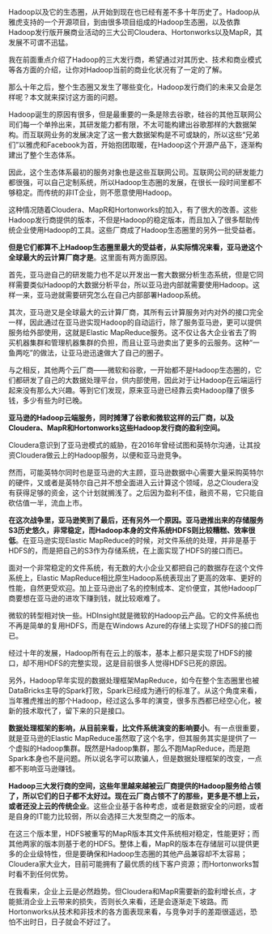 Hadoop以及它的生态圈，从开始到现在也已经有差不多十年历史了。Hadoop从雅虎支持的一个开源项目，到由很多项目组成的Hadoop生态圈，以及依靠Hadoop发行版开展商业活动的三大公司Cloudera、Hortonworks以及MapR，其发展不可谓不迅猛。

我在前面重点介绍了Hadoop的三大发行商，希望通过对其历史、技术和商业模式等各方面的介绍，让你对Hadoop当前的商业化状况有了一定的了解。

那么十年之后，整个生态圈又发生了哪些变化，Hadoop发行商们的未来又会是怎样呢？本文就来探讨这方面的问题。

Hadoop诞生的原因有很多，但是最重要的一条是除去谷歌，硅谷的其他互联网公司们每一个单拎出来，其研发能力都有限，不太可能构建出谷歌那样的大数据架构。而互联网业务的发展决定了这一套大数据架构是不可或缺的，所以这些“兄弟们”以雅虎和Facebook为首，开始抱团取暖，在Hadoop这个开源产品下，逐渐构建出了整个生态体系。

因此，这个生态体系最初的服务对象也是这些互联网公司。互联网公司的研发能力都很强，可以自己定制系统，所以Hadoop生态圈的发展，在很长一段时间里都不够稳定。而传统的非IT企业，则不愿意使用Hadoop。

这种情况随着Cloudera、MapR和Hortonworks的加入，有了很大的改善。这些Hadoop发行商提供的版本，不但是Hadoop的稳定版本，而且加入了很多帮助传统企业使用Hadoop的工具。这些厂商成了Hadoop生态圈里的另外一批受益者。

**但是它们都算不上Hadoop生态圈里最大的受益者，从实际情况来看，亚马逊这个全球最大的云计算厂商才是**。这里面有两方面原因。

首先，亚马逊自己的研发能力也不足以开发出一套大数据分析生态系统，但是它同样需要类似Hadoop的大数据分析平台，所以亚马逊内部就需要使用Hadoop。这样一来，亚马逊就需要研究怎么在自己内部部署Hadoop系统。

其次，亚马逊又是全球最大的云计算厂商，其所有云计算服务对内对外的接口完全一样，因此通过在亚马逊实现Hadoop的自动运行，除了服务亚马逊，更可以提供服务给外部使用，这就是Elastic MapReduce服务。这不仅让各大企业省去了购买机器集群和管理机器集群的负担，而且让亚马逊卖出了更多的云服务。这种“一鱼两吃”的做法，让亚马逊迅速做大了自己的圈子。

与之相反，其他两个云厂商——微软和谷歌，一开始都不是Hadoop生态圈的，它们都研发了自己的大数据处理平台，供内部使用，因此对于让Hadoop在云端运行起来没有那么大兴趣。等到它们发现，原来亚马逊已经靠云卖Hadoop赚了很多钱，多少有些为时已晚。

**亚马逊的Hadoop云端服务，同时摊薄了谷歌和微软这样的云厂商，以及Cloudera、MapR和Hortonworks这些Hadoop发行商的盈利空间。**

Cloudera意识到了亚马逊模式的威胁，在2016年曾经试图和英特尔沟通，让其投资Cloudera做云上的Hadoop服务，以便和亚马逊竞争。

然而，可能英特尔同时也是亚马逊的大主顾，亚马逊数据中心需要大量采购英特尔的硬件，又或者是英特尔自己并不想全面进入云计算这个领域，总之Cloudera没有获得足够的资金，这个计划就搁浅了。之后因为盈利不佳，融资不易，它只能自砍估值一半，流血上市。

**在这次战争里，亚马逊笑到了最后，还有另外一个原因。亚马逊推出来的存储服务S3历史悠久，非常稳定，而Hadoop本身的文件系统HDFS则比较糟糕、效率很低**。在亚马逊实现Elastic MapReduce的时候，对文件系统的处理，并非是基于HDFS的，而是把自己的S3作为存储系统，在上面实现了HDFS的接口而已。

面对一个非常稳定的文件系统，有无数的大小企业又都把自己的数据存在这个文件系统上，Elastic MapReduce相比原生Hadoop系统表现出了更高的效率、更好的性能，自然更受欢迎。加上亚马逊出了名的控制成本、定价便宜，其他Hadoop厂商要想在亚马逊的进攻下赚到钱，就比较艰难了。

微软的转型相对快一些。HDInsight就是微软的Hadoop云产品。它的文件系统也不再是简单的复用HDFS，而是在Windows Azure的存储上实现了HDFS的接口而已。

经过十年的发展，Hadoop所有在云上的版本，基本上都只是实现了HDFS的接口，却不用HDFS的完整实现，这是目前很多人觉得HDFS已死的原因。

另外，Hadoop早年实现的数据处理框架MapReduce，如今在整个生态圈里也被DataBricks主导的Spark打败，Spark已经成为通行的标准了。从这个角度来看，当年雅虎推出的那个Hadoop，经过这么多年的演变，很多东西都已经空心化，被新的技术取代了，留下来的只是接口。

**数据处理框架的影响，从目前来看，比文件系统演变的影响要小**。有一点很重要，就是亚马逊的Elastic MapReduce虽然取了这个名字，但其服务其实是提供了一个虚拟的Hadoop集群。既然是Hadoop集群，那么不跑MapReduce，而是跑Spark本身也不是问题。所以说名字可以欺骗人，但是数据处理框架的改变，一点都不影响亚马逊赚钱。

**Hadoop三大发行商的空间，这些年里越来越被云厂商提供的Hadoop服务给占领了，所以它们的日子都不太好过。现在云厂商占领不了的那些，更多是不想上云，或者还没上云的传统企业**。这些企业基于各种考虑，或者是数据安全的问题，或者是自身的IT能力比较弱，所以会选择三大发型商之一的版本。

在这三个版本里，HDFS被重写的MapR版本其文件系统相对稳定，性能更好；而其他两家的版本则基于老的HDFS。整体上看，MapR的版本在存储层可以提供更多的企业级特性，但是要确保和Hadoop生态圈的其他产品兼容却不太容易；Cloudera家大业大，目前可能拥有了最优质的线下客户资源；而Hortonworks暂时看不到任何优势。

在我看来，企业上云是必然趋势。但Cloudera和MapR需要新的盈利增长点，才能抵消企业上云带来的损失，否则长久来看，还是会逐渐走下坡路。而Hortonworks从技术和非技术的各方面表现来看，与竞争对手的差距很遥远，恐怕不出时日，日子就会不好过了。
